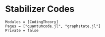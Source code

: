 # Stabilizer Codes

```@autodocs
Modules = [CodingTheory]
Pages = ["quantumcode.jl", "graphstate.jl"]
Private = false
```
